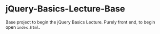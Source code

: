 # jQuery-Basics-Lecture-Base

Base project to begin the jQuery Basics Lecture. Purely front end, to begin open `index.html`.
